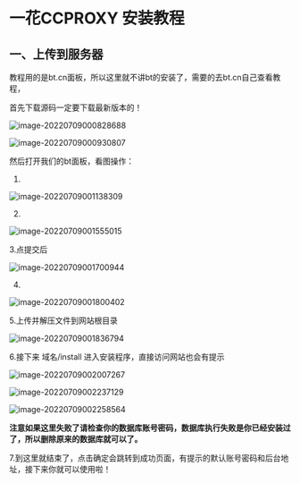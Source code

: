 # 一花CCPROXY 安装教程

## 一、上传到服务器

教程用的是bt.cn面板，所以这里就不讲bt的安装了，需要的去bt.cn自己查看教程，

首先下载源码一定要下载最新版本的！

![image-20220709000828688](C:\Users\LIUQIANG\AppData\Roaming\Typora\typora-user-images\image-20220709000828688.png)

![image-20220709000930807](C:\Users\LIUQIANG\AppData\Roaming\Typora\typora-user-images\image-20220709000930807.png)

然后打开我们的bt面板，看图操作：

1.

![image-20220709001138309](C:\Users\LIUQIANG\AppData\Roaming\Typora\typora-user-images\image-20220709001138309.png)

2.

![image-20220709001555015](C:\Users\LIUQIANG\AppData\Roaming\Typora\typora-user-images\image-20220709001555015.png)

3.点提交后

![image-20220709001700944](C:\Users\LIUQIANG\AppData\Roaming\Typora\typora-user-images\image-20220709001700944.png)

4.

![image-20220709001800402](C:\Users\LIUQIANG\AppData\Roaming\Typora\typora-user-images\image-20220709001800402.png)

5.上传并解压文件到网站根目录

![image-20220709001836794](C:\Users\LIUQIANG\AppData\Roaming\Typora\typora-user-images\image-20220709001836794.png)

6.接下来 域名/install 进入安装程序，直接访问网站也会有提示

![image-20220709002007267](C:\Users\LIUQIANG\AppData\Roaming\Typora\typora-user-images\image-20220709002007267.png)

![image-20220709002237129](C:\Users\LIUQIANG\AppData\Roaming\Typora\typora-user-images\image-20220709002237129.png)

![image-20220709002258564](C:\Users\LIUQIANG\AppData\Roaming\Typora\typora-user-images\image-20220709002258564.png)

**注意如果这里失败了请检查你的数据库账号密码，数据库执行失败是你已经安装过了，所以删除原来的数据库就可以了。**

7.到这里就结束了，点击确定会跳转到成功页面，有提示的默认账号密码和后台地址，接下来你就可以使用啦！